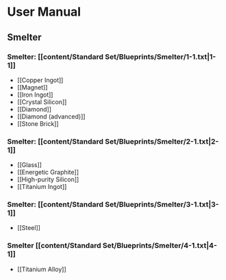 # User Manual

## Smelter

### Smelter: [[content/Standard Set/Blueprints/Smelter/1-1.txt|1-1]]

- [[Copper Ingot]]
- [[Magnet]]
- [[Iron Ingot]]
- [[Crystal Silicon]]
- [[Diamond]]
- [[Diamond (advanced)]]
- [[Stone Brick]]

### Smelter: [[content/Standard Set/Blueprints/Smelter/2-1.txt|2-1]]

- [[Glass]]
- [[Energetic Graphite]]
- [[High-purity Silicon]]
- [[Titanium Ingot]]

### Smelter: [[content/Standard Set/Blueprints/Smelter/3-1.txt|3-1]]

- [[Steel]]

### Smelter [[content/Standard Set/Blueprints/Smelter/4-1.txt|4-1]]

- [[Titanium Alloy]]